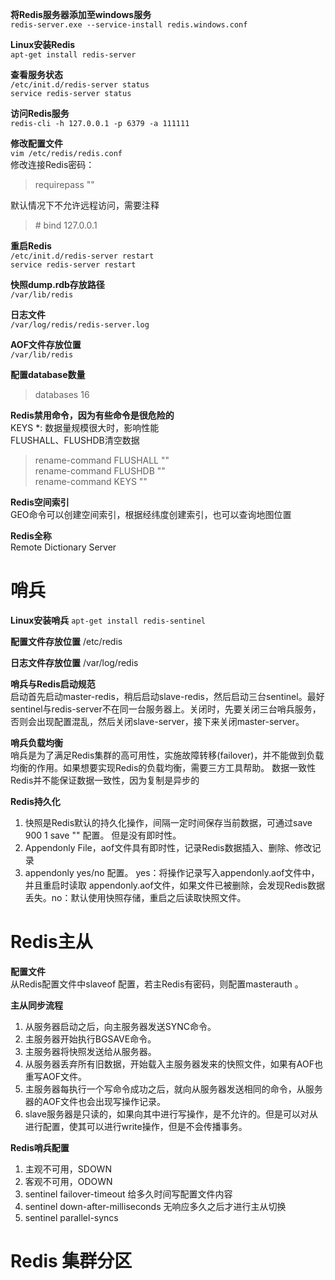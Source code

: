 **将Redis服务器添加至windows服务**  
`redis-server.exe --service-install redis.windows.conf`

**Linux安装Redis**  
`apt-get install redis-server`  

**查看服务状态**  
`/etc/init.d/redis-server status`  
`service redis-server status`  

**访问Redis服务**  
`redis-cli -h 127.0.0.1 -p 6379 -a 111111`  

**修改配置文件**  
`vim /etc/redis/redis.conf`  
修改连接Redis密码：
> requirepass ""  

默认情况下不允许远程访问，需要注释  
> \# bind 127.0.0.1  

**重启Redis**  
`/etc/init.d/redis-server restart`  
`service redis-server restart`  

**快照dump.rdb存放路径**  
`/var/lib/redis`  

**日志文件**  
`/var/log/redis/redis-server.log `

**AOF文件存放位置**  
`/var/lib/redis`

**配置database数量**
> databases 16  

**Redis禁用命令，因为有些命令是很危险的**  
KEYS *: 数据量规模很大时，影响性能  
FLUSHALL、FLUSHDB清空数据  
> rename-command FLUSHALL ""  
> rename-command FLUSHDB ""  
> rename-command KEYS ""   

**Redis空间索引**  
GEO命令可以创建空间索引，根据经纬度创建索引，也可以查询地图位置  

**Redis全称**  
Remote Dictionary Server

# 哨兵
**Linux安装哨兵**
`apt-get install redis-sentinel`

**配置文件存放位置**
/etc/redis

**日志文件存放位置**
/var/log/redis

**哨兵与Redis启动规范**  
启动首先启动master-redis，稍后启动slave-redis，然后启动三台sentinel。最好sentinel与redis-server不在同一台服务器上。关闭时，先要关闭三台哨兵服务，否则会出现配置混乱，然后关闭slave-server，接下来关闭master-server。

**哨兵负载均衡**  
哨兵是为了满足Redis集群的高可用性，实施故障转移(failover)，并不能做到负载均衡的作用。如果想要实现Redis的负载均衡，需要三方工具帮助。
数据一致性
Redis并不能保证数据一致性，因为复制是异步的

**Redis持久化**  
1. 快照是Redis默认的持久化操作，间隔一定时间保存当前数据，可通过save 900 1 save "" 配置。 但是没有即时性。
2. Appendonly File，aof文件具有即时性，记录Redis数据插入、删除、修改记录
3. appendonly yes/no 配置。 yes：将操作记录写入appendonly.aof文件中，并且重启时读取 appendonly.aof文件，如果文件已被删除，会发现Redis数据丢失。no：默认使用快照存储，重启之后读取快照文件。

# Redis主从  
**配置文件**  
从Redis配置文件中slaveof <masterip> <masterport>配置，若主Redis有密码，则配置masterauth <masterpass>。

**主从同步流程**  
1. 从服务器启动之后，向主服务器发送SYNC命令。
2. 主服务器开始执行BGSAVE命令。
3. 主服务器将快照发送给从服务器。
4. 从服务器丢弃所有旧数据，开始载入主服务器发来的快照文件，如果有AOF也重写AOF文件。
5. 主服务器每执行一个写命令成功之后，就向从服务器发送相同的命令，从服务器的AOF文件也会出现写操作记录。
6. slave服务器是只读的，如果向其中进行写操作，是不允许的。但是可以对从进行配置，使其可以进行write操作，但是不会传播事务。

**Redis哨兵配置**  
1. 主观不可用，SDOWN
2. 客观不可用，ODOWN
3. sentinel failover-timeout <master-name> <millseconds> 给多久时间写配置文件内容
4. sentinel down-after-milliseconds <master-name> <milliseconds> 无响应多久之后才进行主从切换
5. sentinel parallel-syncs <master-name> <numslaves> 


# Redis 集群分区
